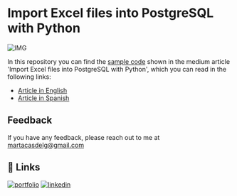# Import Excel files into PostgreSQL with Python

![IMG](https://images.unsplash.com/photo-1544383835-bda2bc66a55d?ixlib=rb-4.0.3&ixid=M3wxMjA3fDB8MHxwaG90by1wYWdlfHx8fGVufDB8fHx8fA%3D%3D&auto=format&fit=crop&w=2036&q=80)

In this repository you can find the [sample code](https://github.com/MartaCasdelg/Private_Medium_Articles/blob/main/2_Excel_PostgreSQL_Python/Import_excel_to_postgreSQL.py) shown in the medium article 'Import Excel files into PostgreSQL with Python', which you can read in the following links:

* [Article in English](https://medium.com/@martacasdelg/importing-excel-into-a-postgresql-database-with-python-db02b75a90bc)
* [Article in Spanish](https://medium.com/@martacasdelg/importar-excel-a-una-base-de-datos-en-postgresql-con-python-51ec48dafaa6)

## Feedback

If you have any feedback, please reach out to me at martacasdelg@gmail.com

## 🔗 Links
[![portfolio](https://img.shields.io/badge/my_portfolio-000?style=for-the-badge&logo=ko-fi&logoColor=white)](https://martacastrillo.com/)
[![linkedin](https://img.shields.io/badge/linkedin-0A66C2?style=for-the-badge&logo=linkedin&logoColor=white)](https://www.linkedin.com/in/marta-castrillo-delgado/)